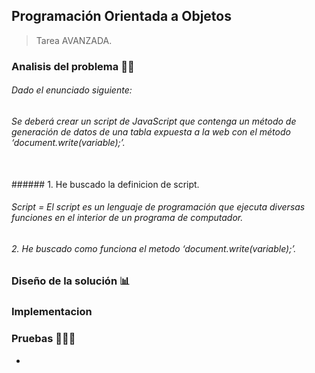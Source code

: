 ## Programación Orientada a Objetos

> Tarea AVANZADA.

### Analisis del problema 👨‍🏫

###### Dado el enunciado siguiente:

###### Se deberá crear un script de JavaScript que contenga un método de generación de datos de una tabla expuesta a la web con el método ‘document.write(variable);’.                
<br>
###### 1. He buscado la definicion de script. 

###### Script = El script es un lenguaje de programación que ejecuta diversas funciones en el interior de un programa de computador.

###### 2. He buscado como funciona el metodo ‘document.write(variable);’.

###### 

### Diseño de la solución 📊



### Implementacion 



### Pruebas 👨🏻‍💻


- 